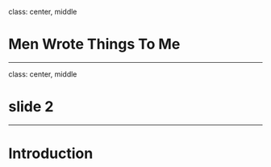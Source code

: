 class: center, middle

# Men Wrote Things To Me

---
class: center, middle

# slide 2

---

# Introduction
